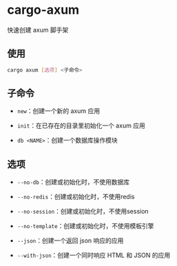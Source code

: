 # cargo-axum

快速创建 axum 脚手架

## 使用

```bash
cargo axum [选项] <子命令>
```

## 子命令

- `new`：创建一个新的 axum 应用

- `init`：在已存在的目录里初始化一个 axum 应用

- `db <NAME>`：创建一个数据库操作模块



## 选项

- `--no-db`：创建或初始化时，不使用数据库

- `--no-redis`：创建或初始化时，不使用redis

- `--no-session`：创建或初始化时，不使用session

- `--no-template`：创建或初始化时，不使用模板引擎

- `--json`：创建一个返回 json 响应的应用

- `--with-json`：创建一个同时响应 HTML 和 JSON 的应用

